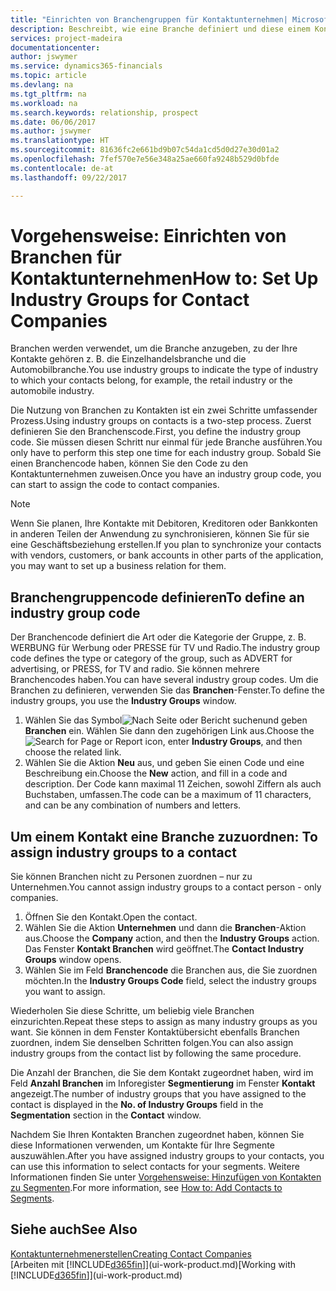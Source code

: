 ```yaml
---
title: "Einrichten von Branchengruppen für Kontaktunternehmen| Microsoft Docs"
description: Beschreibt, wie eine Branche definiert und diese einem Kontaktunternehmen, beispielsweise Einzelhandelsbranche, oder der Automobilindustrie zuweist.
services: project-madeira
documentationcenter: 
author: jswymer
ms.service: dynamics365-financials
ms.topic: article
ms.devlang: na
ms.tgt_pltfrm: na
ms.workload: na
ms.search.keywords: relationship, prospect
ms.date: 06/06/2017
ms.author: jswymer
ms.translationtype: HT
ms.sourcegitcommit: 81636fc2e661bd9b07c54da1cd5d0d27e30d01a2
ms.openlocfilehash: 7fef570e7e56e348a25ae660fa9248b529d0bfde
ms.contentlocale: de-at
ms.lasthandoff: 09/22/2017

---
```

# <a name="how-to-set-up-industry-groups-for-contact-companies"></a><span data-ttu-id="1e8dd-103">Vorgehensweise: Einrichten von Branchen für Kontaktunternehmen</span><span class="sxs-lookup"><span data-stu-id="1e8dd-103">How to: Set Up Industry Groups for Contact Companies</span></span>
<span data-ttu-id="1e8dd-104">Branchen werden verwendet, um die Branche anzugeben, zu der Ihre Kontakte gehören z. B. die Einzelhandelsbranche und die Automobilbranche.</span><span class="sxs-lookup"><span data-stu-id="1e8dd-104">You use industry groups to indicate the type of industry to which your contacts belong, for example, the retail industry or the automobile industry.</span></span>

<span data-ttu-id="1e8dd-105">Die Nutzung von Branchen zu Kontakten ist ein zwei Schritte umfassender Prozess.</span><span class="sxs-lookup"><span data-stu-id="1e8dd-105">Using industry groups on contacts is a two-step process.</span></span> <span data-ttu-id="1e8dd-106">Zuerst definieren Sie den Branchenscode.</span><span class="sxs-lookup"><span data-stu-id="1e8dd-106">First, you define the industry group code.</span></span> <span data-ttu-id="1e8dd-107">Sie müssen diesen Schritt nur einmal für jede Branche ausführen.</span><span class="sxs-lookup"><span data-stu-id="1e8dd-107">You only have to perform this step one time for each industry group.</span></span> <span data-ttu-id="1e8dd-108">Sobald Sie einen Branchencode haben, können Sie den Code zu den Kontaktunternehmen zuweisen.</span><span class="sxs-lookup"><span data-stu-id="1e8dd-108">Once you have an industry group code, you can start to assign the code to contact companies.</span></span>

> [!NOTE]  
>   <span data-ttu-id="1e8dd-109">Wenn Sie planen, Ihre Kontakte mit Debitoren, Kreditoren oder Bankkonten in anderen Teilen der Anwendung zu synchronisieren, können Sie für sie eine Geschäftsbeziehung erstellen.</span><span class="sxs-lookup"><span data-stu-id="1e8dd-109">If you plan to synchronize your contacts with vendors, customers, or bank accounts in other parts of the application, you may want to set up a business relation for them.</span></span>

## <a name="to-define-an-industry-group-code"></a><span data-ttu-id="1e8dd-110">Branchengruppencode definieren</span><span class="sxs-lookup"><span data-stu-id="1e8dd-110">To define an industry group code</span></span>
<span data-ttu-id="1e8dd-111">Der Branchencode definiert die Art oder die Kategorie der Gruppe, z. B. WERBUNG für Werbung oder PRESSE für TV und Radio.</span><span class="sxs-lookup"><span data-stu-id="1e8dd-111">The industry group code defines the type or category of the group, such as ADVERT for advertising, or PRESS, for TV and radio.</span></span> <span data-ttu-id="1e8dd-112">Sie können mehrere Branchencodes haben.</span><span class="sxs-lookup"><span data-stu-id="1e8dd-112">You can have several industry group codes.</span></span> <span data-ttu-id="1e8dd-113">Um die Branchen zu definieren, verwenden Sie das **Branchen**-Fenster.</span><span class="sxs-lookup"><span data-stu-id="1e8dd-113">To define the industry groups, you use the **Industry Groups** window.</span></span>

1. <span data-ttu-id="1e8dd-114">Wählen Sie das Symbol![ Nach Seite oder Bericht suchen ](media/ui-search/search_small.png "Nach Seite oder Bericht suchen")und geben **Branchen** ein. Wählen Sie dann den zugehörigen Link aus.</span><span class="sxs-lookup"><span data-stu-id="1e8dd-114">Choose the ![Search for Page or Report](media/ui-search/search_small.png "Search for Page or Report icon") icon, enter **Industry Groups**, and then choose the related link.</span></span>
2. <span data-ttu-id="1e8dd-115">Wählen Sie die Aktion **Neu** aus, und geben Sie einen Code und eine Beschreibung ein.</span><span class="sxs-lookup"><span data-stu-id="1e8dd-115">Choose the **New** action, and fill in a code and description.</span></span> <span data-ttu-id="1e8dd-116">Der Code kann maximal 11 Zeichen, sowohl Ziffern als auch Buchstaben, umfassen.</span><span class="sxs-lookup"><span data-stu-id="1e8dd-116">The code can be a maximum of 11 characters, and can be any combination of numbers and letters.</span></span>

## <span data-ttu-id="1e8dd-117"><a name="AssignIndustryGroupContact">Um einem Kontakt eine Branche zuzuordnen:</a></span><span class="sxs-lookup"><span data-stu-id="1e8dd-117"><a name="AssignIndustryGroupContact"></a> To assign industry groups to a contact</span></span>
<span data-ttu-id="1e8dd-118">Sie können Branchen nicht zu Personen zuordnen – nur zu Unternehmen.</span><span class="sxs-lookup"><span data-stu-id="1e8dd-118">You cannot assign industry groups to a contact person - only companies.</span></span>

1. <span data-ttu-id="1e8dd-119">Öffnen Sie den Kontakt.</span><span class="sxs-lookup"><span data-stu-id="1e8dd-119">Open the contact.</span></span>
2. <span data-ttu-id="1e8dd-120">Wählen Sie die Aktion **Unternehmen** und dann die **Branchen**-Aktion aus.</span><span class="sxs-lookup"><span data-stu-id="1e8dd-120">Choose the **Company** action, and then the **Industry Groups** action.</span></span> <span data-ttu-id="1e8dd-121">Das Fenster **Kontakt Branchen** wird geöffnet.</span><span class="sxs-lookup"><span data-stu-id="1e8dd-121">The **Contact Industry Groups** window opens.</span></span>
3. <span data-ttu-id="1e8dd-122">Wählen Sie im Feld **Branchencode** die Branchen aus, die Sie zuordnen möchten.</span><span class="sxs-lookup"><span data-stu-id="1e8dd-122">In the **Industry Groups Code** field, select the industry groups you want to assign.</span></span>

<span data-ttu-id="1e8dd-123">Wiederholen Sie diese Schritte, um beliebig viele Branchen einzurichten.</span><span class="sxs-lookup"><span data-stu-id="1e8dd-123">Repeat these steps to assign as many industry groups as you want.</span></span> <span data-ttu-id="1e8dd-124">Sie können in dem Fenster Kontaktübersicht ebenfalls Branchen zuordnen, indem Sie denselben Schritten folgen.</span><span class="sxs-lookup"><span data-stu-id="1e8dd-124">You can also assign industry groups from the contact list by following the same procedure.</span></span>

<span data-ttu-id="1e8dd-125">Die Anzahl der Branchen, die Sie dem Kontakt zugeordnet haben, wird im Feld **Anzahl Branchen** im Inforegister **Segmentierung** im Fenster **Kontakt** angezeigt.</span><span class="sxs-lookup"><span data-stu-id="1e8dd-125">The number of industry groups that you have assigned to the contact is displayed in the **No. of Industry Groups** field in the **Segmentation** section in the **Contact** window.</span></span>

<span data-ttu-id="1e8dd-126">Nachdem Sie Ihren Kontakten Branchen zugeordnet haben, können Sie diese Informationen verwenden, um Kontakte für Ihre Segmente auszuwählen.</span><span class="sxs-lookup"><span data-stu-id="1e8dd-126">After you have assigned industry groups to your contacts, you can use this information to select contacts for your segments.</span></span> <span data-ttu-id="1e8dd-127">Weitere Informationen finden Sie unter [Vorgehensweise: Hinzufügen von Kontakten zu Segmenten](marketing-add-contact-segment.md).</span><span class="sxs-lookup"><span data-stu-id="1e8dd-127">For more information, see [How to: Add Contacts to Segments](marketing-add-contact-segment.md).</span></span>

## <a name="see-also"></a><span data-ttu-id="1e8dd-128">Siehe auch</span><span class="sxs-lookup"><span data-stu-id="1e8dd-128">See Also</span></span>
[<span data-ttu-id="1e8dd-129">Kontaktunternehmenerstellen</span><span class="sxs-lookup"><span data-stu-id="1e8dd-129">Creating Contact Companies</span></span>](marketing-create-contact-companies.md)  
<span data-ttu-id="1e8dd-130">[Arbeiten mit [!INCLUDE[d365fin](includes/d365fin_md.md)]](ui-work-product.md)</span><span class="sxs-lookup"><span data-stu-id="1e8dd-130">[Working with [!INCLUDE[d365fin](includes/d365fin_md.md)]](ui-work-product.md)</span></span>

